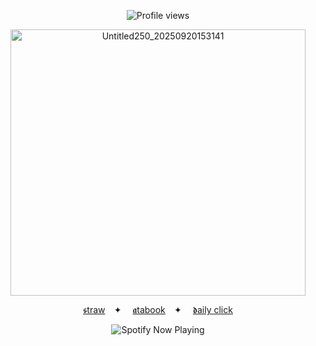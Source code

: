 <p align="center">
  <img src="https://komarev.com/ghpvc/?username=Iimbus&label=❤︎+tofu&color=d3227b&style=plastic" alt="Profile views"/>
</p>

<div align="center">
  <img width="472" height="426" alt="Untitled250_20250920153141" src="https://github.com/user-attachments/assets/e20d3739-4c85-4fa8-9cbc-83c679ecc56e" />
</div>
<p align="center">
  <a href="https://takumifujiwara.straw.page/">𝖘traw</a>⠀ ✦ ⠀
  <a href="https://bryce.atabook.org">𝖆tabook</a>⠀ ✦ ⠀
  <a href="https://arab.org/">𝖉aily click</a>
</p>

<p align="center">
  <img src="https://spotify-github-profile.kittinanx.com/api/view?uid=31eoartwwvi7637xugf2xowzc2d4&cover_image=true&theme=novatorem&show_offline=false&background_color=000000&interchange=false&bar_color=d3227b&bar_color_cover=false)](https://spotify-github-profile.kittinanx.com/api/view?uid=31eoartwwvi7637xugf2xowzc2d4&redirect=true)" alt="Spotify Now Playing" />
</p>
